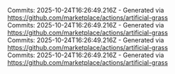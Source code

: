 Commits: 2025-10-24T16:26:49.216Z - Generated via https://github.com/marketplace/actions/artificial-grass
<br>
Commits: 2025-10-24T16:26:49.216Z - Generated via https://github.com/marketplace/actions/artificial-grass
<br>
Commits: 2025-10-24T16:26:49.216Z - Generated via https://github.com/marketplace/actions/artificial-grass
<br>
Commits: 2025-10-24T16:26:49.216Z - Generated via https://github.com/marketplace/actions/artificial-grass
<br>
